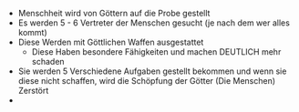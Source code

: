 - Menschheit wird von Göttern auf die Probe gestellt
- Es werden 5 - 6 Vertreter der Menschen gesucht (je nach dem wer alles kommt)
- Diese Werden mit Göttlichen Waffen ausgestattet
	- Diese Haben besondere Fähigkeiten und machen DEUTLICH mehr schaden
- Sie werden 5 Verschiedene Aufgaben gestellt bekommen und wenn sie diese nicht schaffen, wird die Schöpfung der Götter (Die Menschen) Zerstört
-